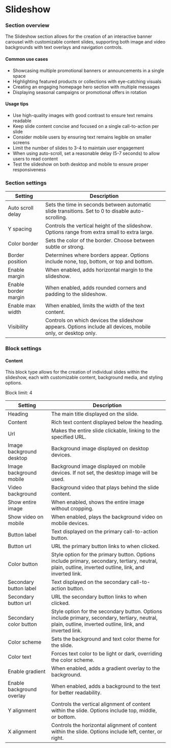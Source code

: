# Slideshow

### Section overview

The Slideshow section allows for the creation of an interactive banner carousel with customizable content slides, supporting both image and video backgrounds with text overlays and navigation controls.

#### Common use cases

* Showcasing multiple promotional banners or announcements in a single space
* Highlighting featured products or collections with eye-catching visuals
* Creating an engaging homepage hero section with multiple messages
* Displaying seasonal campaigns or promotional offers in rotation

#### Usage tips

* Use high-quality images with good contrast to ensure text remains readable
* Keep slide content concise and focused on a single call-to-action per slide
* Consider mobile users by ensuring text remains legible on smaller screens
* Limit the number of slides to 3-4 to maintain user engagement
* When using auto-scroll, set a reasonable delay (5-7 seconds) to allow users to read content
* Test the slideshow on both desktop and mobile to ensure proper responsiveness

### Section settings

| Setting              | Description                                                                                                 |
| -------------------- | ----------------------------------------------------------------------------------------------------------- |
| Auto scroll delay    | Sets the time in seconds between automatic slide transitions. Set to 0 to disable auto-scrolling.           |
| Y spacing            | Controls the vertical height of the slideshow. Options range from extra small to extra large.               |
| Color border         | Sets the color of the border. Choose between subtle or strong.                                              |
| Border position      | Determines where borders appear. Options include none, top, bottom, or top and bottom.                      |
| Enable margin        | When enabled, adds horizontal margin to the slideshow.                                                      |
| Enable border margin | When enabled, adds rounded corners and padding to the slideshow.                                            |
| Enable max width     | When enabled, limits the width of the text content.                                                         |
| Visibility           | Controls on which devices the slideshow appears. Options include all devices, mobile only, or desktop only. |

### Block settings

#### Content

This block type allows for the creation of individual slides within the slideshow, each with customizable content, background media, and styling options.

Block limit: 4

| Setting                   | Description                                                                                                                                              |
| ------------------------- | -------------------------------------------------------------------------------------------------------------------------------------------------------- |
| Heading                   | The main title displayed on the slide.                                                                                                                   |
| Content                   | Rich text content displayed below the heading.                                                                                                           |
| Url                       | Makes the entire slide clickable, linking to the specified URL.                                                                                          |
| Image background desktop  | Background image displayed on desktop devices.                                                                                                           |
| Image background mobile   | Background image displayed on mobile devices. If not set, the desktop image will be used.                                                                |
| Video background          | Background video that plays behind the slide content.                                                                                                    |
| Show entire image         | When enabled, shows the entire image without cropping.                                                                                                   |
| Show video on mobile      | When enabled, plays the background video on mobile devices.                                                                                              |
| Button label              | Text displayed on the primary call-to-action button.                                                                                                     |
| Button url                | URL the primary button links to when clicked.                                                                                                            |
| Color button              | Style option for the primary button. Options include primary, secondary, tertiary, neutral, plain, outline, inverted outline, link, and inverted link.   |
| Secondary button label    | Text displayed on the secondary call-to-action button.                                                                                                   |
| Secondary button url      | URL the secondary button links to when clicked.                                                                                                          |
| Secondary color button    | Style option for the secondary button. Options include primary, secondary, tertiary, neutral, plain, outline, inverted outline, link, and inverted link. |
| Color scheme              | Sets the background and text color theme for the slide.                                                                                                  |
| Color text                | Forces text color to be light or dark, overriding the color scheme.                                                                                      |
| Enable gradient           | When enabled, adds a gradient overlay to the background.                                                                                                 |
| Enable background overlay | When enabled, adds a background to the text for better readability.                                                                                      |
| Y alignment               | Controls the vertical alignment of content within the slide. Options include top, middle, or bottom.                                                     |
| X alignment               | Controls the horizontal alignment of content within the slide. Options include left, center, or right.                                                   |
